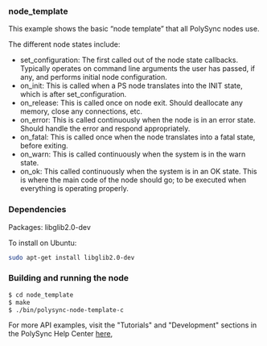 ### node_template

This example shows the basic “node template” that all PolySync nodes use.

The different node states include:
   - set_configuration: The first called out of the node state callbacks. Typically operates on command line arguments the user has passed, if any, and performs initial node configuration.
   - on_init: This is called when a PS node translates into the INIT state, which is after set_configuration.
   - on_release: This is called once on node exit. Should deallocate any memory, close any connections, etc.
   - on_error: This is called continuously when the node is in an error state. Should handle the error and respond appropriately.
   - on_fatal: This is called once when the node translates into a fatal state, before exiting.
   - on_warn: This is called continuously when the system is in the warn state.
   - on_ok: This called continuously when the system is in an OK state. This is where the main code of the node should go; to be executed when everything is operating properly.

### Dependencies

Packages: libglib2.0-dev

To install on Ubuntu: 

```bash
sudo apt-get install libglib2.0-dev
```

### Building and running the node

```bash
$ cd node_template
$ make
$ ./bin/polysync-node-template-c 
```

For more API examples, visit the "Tutorials" and "Development" sections in the PolySync Help Center [here](https://help.polysync.io/articles/),
